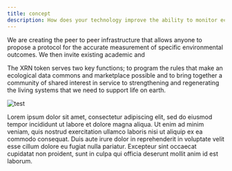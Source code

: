 ```yaml
---
title: concept
description: How does your technology improve the ability to monitor ecological change?
---
```


We are creating the peer to peer infrastructure that allows anyone to propose a protocol for the accurate measurement of specific environmental outcomes. We then invite existing academic and

The XRN token serves two key functions; to program the rules that make an ecological data commons and marketplace possible and to bring together a community of shared interest in service to strengthening and regenerating the living systems that we need to support life on earth.

![test](../../static/media/faq-tech.png)

Lorem ipsum dolor sit amet, consectetur adipiscing elit, sed do eiusmod tempor incididunt ut labore et dolore magna aliqua. Ut enim ad minim veniam, quis nostrud exercitation ullamco laboris nisi ut aliquip ex ea commodo consequat. Duis aute irure dolor in reprehenderit in voluptate velit esse cillum dolore eu fugiat nulla pariatur. Excepteur sint occaecat cupidatat non proident, sunt in culpa qui officia deserunt mollit anim id est laborum.